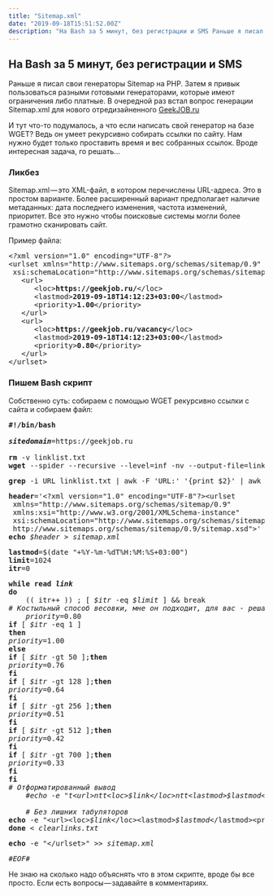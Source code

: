 ```yaml
---
title: "Sitemap.xml"
date: "2019-09-18T15:51:52.00Z"
description: "На Bash за 5 минут, без регистрации и SMS Раньше я писал свои генераторы Sitemap на PHP. Затем я привык пользоваться разными гот"
---
```


<h2 id="-bash-5-sms">На Bash за 5 минут, без регистрации и SMS</h2>
<p>Раньше я писал свои генераторы Sitemap на PHP. Затем я привык пользоваться разными готовыми генераторами, которые имеют ограничения либо платные. В очередной раз встал вопрос генерации Sitemap.xml для нового отредизайненного <a href="https://geekjob.ru" target="_blank" rel="noopener noreferrer">GeekJOB.ru</a></p>
<p>И тут что-то подумалось, а что если написать свой генератор на базе WGET? Ведь он умеет рекурсивно собирать ссылки по сайту. Нам нужно будет только проставить время и вес собранных ссылок. Вроде интересная задача, го решать…</p>
<h3>Ликбез</h3>
<p>Sitemap.xml — это XML-файл, в котором перечислены URL-адреса. Это в простом варианте. Более расширенный вариант предполагает наличие метаданных: дата последнего изменения, частота изменений, приоритет. Все это нужно чтобы поисковые системы могли более грамотно сканировать сайт.</p>
<p>Пример файла:</p>
<pre><em>&lt;?</em>xml version="1.0" encoding="UTF-8"<em>?&gt;<br></em>&lt;urlset xmlns="http://www.sitemaps.org/schemas/sitemap/0.9" xmlns:xsi="http://www.w3.org/2001/XMLSchema-instance"<br> xsi:schemaLocation="http://www.sitemaps.org/schemas/sitemap/0.9 http://www.sitemaps.org/schemas/sitemap/0.9/sitemap.xsd"&gt;<br>   &lt;url&gt;<br>      &lt;loc&gt;<strong>https://geekjob.ru/</strong>&lt;/loc&gt;<br>      &lt;lastmod&gt;<strong>2019-09-18T14:12:23+03:00</strong>&lt;/lastmod&gt;<br>      &lt;priority&gt;<strong>1.00</strong>&lt;/priority&gt;<br>   &lt;/url&gt;<br>   &lt;url&gt;<br>      &lt;loc&gt;<strong>https://geekjob.ru/vacancy</strong>&lt;/loc&gt;<br>      &lt;lastmod&gt;<strong>2019-09-18T14:12:23+03:00</strong>&lt;/lastmod&gt;<br>      &lt;priority&gt;<strong>0.80</strong>&lt;/priority&gt;<br>   &lt;/url&gt;<br>&lt;/urlset&gt;</pre>
<h3>Пишем Bash скрипт</h3>
<p>Собственно суть: собираем с помощью WGET рекурсивно ссылки с сайта и собираем файл:</p>
<pre><strong>#!/bin/bash<br><br><em>sitedomain</em></strong>=https://geekjob.ru<br><br><strong>rm</strong> -v linklist.txt<br><strong>wget</strong> --spider --recursive --level=inf -nv --output-file=linklist.txt --reject '*.js,*.css,*.ico,*.txt,*.gif,*.jpg,*.png,*.pdf,*.txt' --ignore-tags=img,link,script --header="Accept: text/html" --follow-tags=a <strong><em>$sitedomain</em></strong></pre>
<pre><strong>grep</strong> -i URL linklist.txt | awk -F 'URL:' '{print $2}' | awk '{$1=$1};1' | awk '{print $1}' <em>&gt; clearlinks.txt</em></pre>
<pre><strong>header</strong>='&lt;?xml version="1.0" encoding="UTF-8"?&gt;&lt;urlset<br> xmlns="http://www.sitemaps.org/schemas/sitemap/0.9"<br> xmlns:xsi="http://www.w3.org/2001/XMLSchema-instance"<br> xsi:schemaLocation="http://www.sitemaps.org/schemas/sitemap/0.9<br> http://www.sitemaps.org/schemas/sitemap/0.9/sitemap.xsd"&gt;' <br><strong>echo</strong> <em>$header &gt; sitemap.xml</em></pre>
<pre><strong>lastmod</strong>=$(date "+%Y-%m-%dT%H:%M:%S+03:00")<br><strong>limit</strong>=1024<br><strong>itr</strong>=0</pre>
<pre><strong>while read <em>link<br></em>do</strong><br>    (( itr++ )) ; [ <em>$itr </em>-eq <em>$limit</em> ] &amp;&amp; break<br><em># Костыльный способ весовки, мне он подходит, для вас - решайте сами<br>    priority</em>=0.80<br><strong>if</strong> [ <em>$itr </em>-eq 1 ]<br><strong>then</strong><br><em>priority</em>=1.00<br><strong>else</strong><br><strong>if</strong> [ <em>$itr </em>-gt 50 ];<strong>then</strong><br><em>priority</em>=0.76<br><strong>fi</strong><br><strong>if</strong> [ <em>$itr </em>-gt 128 ];<strong>then</strong><br><em>priority</em>=0.64<br><strong>fi</strong><br><strong>if</strong> [ <em>$itr </em>-gt 256 ];<strong>then</strong><br><em>priority</em>=0.51<br><strong>fi</strong><br><strong>if</strong> [ <em>$itr </em>-gt 512 ];<strong>then</strong><br><em>priority</em>=0.42<br><strong>fi</strong><br><strong>if</strong> [ <em>$itr </em>-gt 700 ];<strong>then</strong><br><em>priority</em>=0.33<br><strong>fi</strong><br><strong>fi</strong><br><em># Отформатированный вывод<br>    #echo -e "t&lt;url&gt;ntt&lt;loc&gt;$link&lt;/loc&gt;ntt&lt;lastmod&gt;$lastmod&lt;/lastmod&gt;ntt&lt;priority&gt;$priority&lt;/priority&gt;nt&lt;/url&gt;" &gt;&gt; sitemap.xml<br><br>    # Без лишних табуляторов<br></em><strong>echo</strong> -e "&lt;url&gt;&lt;loc&gt;<em>$link</em>&lt;/loc&gt;&lt;lastmod&gt;<em>$lastmod</em>&lt;/lastmod&gt;&lt;priority&gt;<em>$priority</em>&lt;/priority&gt;&lt;/url&gt;" <em>&gt;&gt; sitemap.xml<br></em><strong>done</strong> <em>&lt; clearlinks.txt</em></pre>
<pre><strong>echo</strong> -e "&lt;/urlset&gt;" <em>&gt;&gt; sitemap.xml</em></pre>
<pre><em>#EOF#</em></pre>
<p>Не знаю на сколько надо объяснять что в этом скрипте, вроде бы все просто. Если есть вопросы — задавайте в комментариях.</p>



